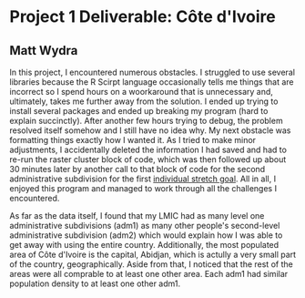 # Project 1 Deliverable: Côte d'Ivoire

## Matt Wydra 

In this project, I encountered numerous obstacles. I struggled to use several libraries because the
R Scirpt language occasionally tells me things that are incorrect so I spend hours on a woorkaround that is unnecessary
and, ultimately, takes me further away from the solution. I ended up trying to install several packages and
ended up breaking my program (hard to explain succinctly). After another few hours trying to debug, the problem
resolved itself somehow and I still have no idea why. My next obstacle was formatting things exactly how I wanted it. 
As I tried to make minor adjustments, I accidentally deleted the information I had saved and had to re-run the raster
cluster block of code, which was then followed up about 30 minutes later by another call to that block of code for
the second administrative subdivision for the first [individual stretch goal](https://github.com/mpwydra/workshop/blob/master/Stretch_Plot.png). All in all, I enjoyed this program and 
managed to work through all the challenges I encountered.

As far as the data itself, I found that my LMIC had as many level one administrative subdivisions (adm1) as many other people's
second-level administrative subdivision (adm2) which would explain how I was able to get away with using the entire country.
Additionally, the most populated area of Côte d'Ivoire is the capital, Abidjan, which is actully a very small part of the 
country, geographically. Aside from that, I noticed that the rest of the areas were all comprable to at least one other
area. Each adm1 had similar population density to at least one other adm1.
